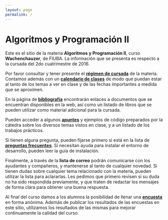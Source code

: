 ```yaml
---
layout: page
permalink: /
---
```


Algoritmos y Programación II
======

Este es el sitio de la materia **Algoritmos y Programación II**, curso **Wachenchauzer**,
de FIUBA. La información que se presenta es respecto a la cursada del 2do
cuatrimestre de 2016.

Por favor consultar y tener presente el **[régimen de cursada](regimen)** de la materia. Contamos
además con un **[calendario de clases](calendario)** de modo que puedan estar al tanto de los temas
a ver en clase y de las fechas importantes a medida que se aproximen.

En la página de **[bibliografía](bibliografia)** encontrarán enlaces a documentos que se encuentran
disponibles en la web, así como un listado de libros que se pueden utilizar como
material adicional para la cursada.

Pueden acceder a algunos **[apuntes](apuntes)** y ejemplos de código preparados por la cátedra
sobre los diversos temas vistos en clase, y a un listado de los trabajos prácticos.

Si tienen alguna pregunta, pueden fijarse primero si está en la lista de **[preguntas
frecuentes](faq)**. Si necesitan ayuda para instalar el entorno de desarrollo, pueden leer
la guía de instalación.

Finalmente, a través de la **lista de correo** podrán comunicarse con los ayudantes
y compañeros, y mantenerse al tanto de cualquier novedad. Si tienen dudas sobre
cualquier tema relacionado con la materia, pueden utilizar la lista para aclararlas.
Les pedimos que primero revisen si su duda no ha sido respondida previamente, y
que traten de redactar los mensajes de forma clara para obtener una buena respuesta.

Al final del curso damos a los alumnos la posibilidad de llenar una **[encuesta](encuestas)** en
forma anónima. Además de publicar los resultados de las encuestas en este sitio,
utilizamos los resultados de las mismas para mejorar continuamente la calidad del curso.
